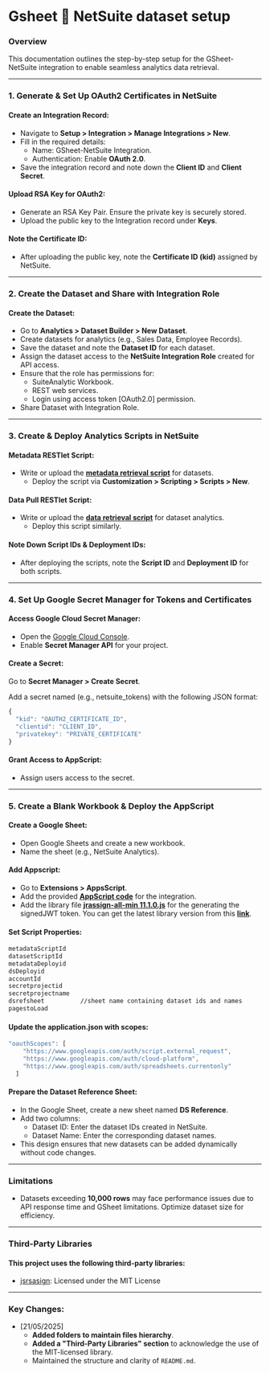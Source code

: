 # Gsheet 🔗 NetSuite dataset setup


### Overview

This documentation outlines the step-by-step setup for the GSheet-NetSuite integration to enable seamless analytics data retrieval.

---

### 1\. Generate & Set Up OAuth2 Certificates in NetSuite

#### Create an Integration Record:

*   Navigate to **Setup > Integration > Manage Integrations > New**.
*   Fill in the required details:
    *   Name: GSheet-NetSuite Integration.
    *   Authentication: Enable **OAuth 2.0**.
*   Save the integration record and note down the **Client ID** and **Client Secret**.

#### Upload RSA Key for OAuth2:

*   Generate an RSA Key Pair. Ensure the private key is securely stored.
*   Upload the public key to the Integration record under **Keys**.

#### Note the Certificate ID:

*   After uploading the public key, note the **Certificate ID (kid)** assigned by NetSuite.

---

### 2\. Create the Dataset and Share with Integration Role

#### Create the Dataset:

*   Go to **Analytics > Dataset Builder > New Dataset**.
*   Create datasets for analytics (e.g., Sales Data, Employee Records).
*   Save the dataset and note the **Dataset ID** for each dataset.
*   Assign the dataset access to the **NetSuite Integration Role** created for API access.
*   Ensure that the role has permissions for:
    *   SuiteAnalytic Workbook.
    *   REST web services.
    *   Login using access token [OAuth2.0] permission.
*   Share Dataset with Integration Role.

---

### 3\. Create & Deploy Analytics Scripts in NetSuite

#### Metadata RESTlet Script:

*   Write or upload the **[metadata retrieval script](https://github.com/abhijeetdhara/gsheet_ns/blob/main/SuiteScript%20Files/RS_getDatasetMetadata.js)** for datasets.
    *   Deploy the script via **Customization > Scripting > Scripts > New**.

#### Data Pull RESTlet Script:

*   Write or upload the **[data retrieval script](https://github.com/abhijeetdhara/gsheet_ns/blob/main/SuiteScript%20Files/RS_getDataset.js)** for dataset analytics.
    *   Deploy this script similarly.

#### Note Down Script IDs & Deployment IDs:

*   After deploying the scripts, note the **Script ID** and **Deployment ID** for both scripts.

---

### 4\. Set Up Google Secret Manager for Tokens and Certificates

#### Access Google Cloud Secret Manager:

*   Open the [Google Cloud Console](https://console.cloud.google.com/).
*   Enable **Secret Manager API** for your project.

#### Create a Secret:

Go to **Secret Manager > Create Secret**.

Add a secret named (e.g., netsuite\_tokens) with the following JSON format: 

```javascript
{
  "kid": "OAUTH2_CERTIFICATE_ID",
  "clientid": "CLIENT_ID",
  "privatekey": "PRIVATE_CERTIFICATE"
}
```

#### Grant Access to AppScript:

*   Assign users access to the secret.

---

### 5\. Create a Blank Workbook & Deploy the AppScript

#### Create a Google Sheet:

*   Open Google Sheets and create a new workbook.
*   Name the sheet (e.g., NetSuite Analytics).
#### Add Appscript:
*   Go to **Extensions > AppsScript**.
*   Add the provided **[AppScript code](https://github.com/abhijeetdhara/gsheet_ns/blob/main/Appscript%20Files/appScriptGSheetDataPull.gs)** for the integration.
*   Add the library file **[jrassign-all-min 11.1.0.js](https://github.com/abhijeetdhara/gsheet_ns/blob/main/Appscript%20Files/jrassign-all-min%2011.1.0.js)** for the generating the signedJWT token. You can get the latest library version from this **[link](https://kjur.github.io/jsrsasign/jsrsasign-latest-all-min.js)**.
#### Set Script Properties:

```xml
metadataScriptId
datasetScriptId
metadataDeployid
dsDeployid
accountId
secretprojectid
secretprojectname
dsrefsheet  		//sheet name containing dataset ids and names
pagestoLoad
```

#### Update the application.json with scopes:
```javascript
"oauthScopes": [
    "https://www.googleapis.com/auth/script.external_request",
    "https://www.googleapis.com/auth/cloud-platform",
    "https://www.googleapis.com/auth/spreadsheets.currentonly"
  ]
```

#### Prepare the Dataset Reference Sheet:
*   In the Google Sheet, create a new sheet named **DS Reference**.
*   Add two columns: 
    *   Dataset ID: Enter the dataset IDs created in NetSuite.
    *   Dataset Name: Enter the corresponding dataset names.
*   This design ensures that new datasets can be added dynamically without code changes.

---

### Limitations

*   Datasets exceeding **10,000 rows** may face performance issues due to API response time and GSheet limitations. Optimize dataset size for efficiency.
---

### Third-Party Libraries
#### This project uses the following third-party libraries:
*   [jsrsasign](https://kjur.github.io/jsrsasign/jsrsasign-latest-all-min.js): Licensed under the MIT License
 ---
 
### Key Changes:
*   [21/05/2025]
    *   **Added folders to maintain files hierarchy**.
    *   **Added a "Third-Party Libraries" section** to acknowledge the use of the MIT-licensed library.
    *   Maintained the structure and clarity of `README.md`.
